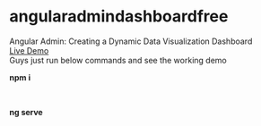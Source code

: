 # angularadmindashboardfree
Angular Admin: Creating a Dynamic Data Visualization Dashboard <br>
[Live Demo
](https://therichpost.com/angular-admin-creating-a-dynamic-data-visualization-dashboard/)
<br>
Guys just run below commands and see the working demo<br>

**npm i**

<br>

**ng serve**
